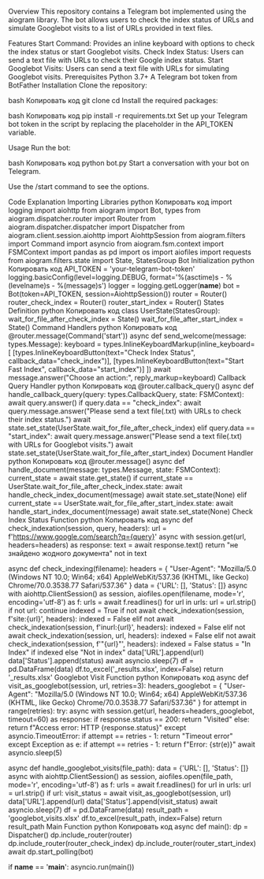 Overview
This repository contains a Telegram bot implemented using the aiogram library. The bot allows users to check the index status of URLs and simulate Googlebot visits to a list of URLs provided in text files.

Features
Start Command: Provides an inline keyboard with options to check the index status or start Googlebot visits.
Check Index Status: Users can send a text file with URLs to check their Google index status.
Start Googlebot Visits: Users can send a text file with URLs for simulating Googlebot visits.
Prerequisites
Python 3.7+
A Telegram bot token from BotFather
Installation
Clone the repository:

bash
Копировать код
git clone <repository-url>
cd <repository-directory>
Install the required packages:

bash
Копировать код
pip install -r requirements.txt
Set up your Telegram bot token in the script by replacing the placeholder in the API_TOKEN variable.

Usage
Run the bot:

bash
Копировать код
python bot.py
Start a conversation with your bot on Telegram.

Use the /start command to see the options.

Code Explanation
Importing Libraries
python
Копировать код
import logging
import aiohttp
from aiogram import Bot, types
from aiogram.dispatcher.router import Router
from aiogram.dispatcher.dispatcher import Dispatcher
from aiogram.client.session.aiohttp import AiohttpSession
from aiogram.filters import Command
import asyncio
from aiogram.fsm.context import FSMContext
import pandas as pd
import os
import aiofiles
import requests
from aiogram.filters.state import State, StatesGroup
Bot Initialization
python
Копировать код
API_TOKEN = 'your-telegram-bot-token'
logging.basicConfig(level=logging.DEBUG, format='%(asctime)s - %(levelname)s - %(message)s')
logger = logging.getLogger(__name__)
bot = Bot(token=API_TOKEN, session=AiohttpSession())
router = Router()
router_check_index = Router()
router_start_index = Router()
States Definition
python
Копировать код
class UserState(StatesGroup):
    wait_for_file_after_check_index = State()
    wait_for_file_after_start_index = State()
Command Handlers
python
Копировать код
@router.message(Command('start'))
async def send_welcome(message: types.Message):
    keyboard = types.InlineKeyboardMarkup(inline_keyboard=[
        [types.InlineKeyboardButton(text="Check Index Status", callback_data="check_index")],
        [types.InlineKeyboardButton(text="Start Fast Index", callback_data="start_index")]
    ])
    await message.answer("Choose an action:", reply_markup=keyboard)
Callback Query Handler
python
Копировать код
@router.callback_query()
async def handle_callback_query(query: types.CallbackQuery, state: FSMContext):
    await query.answer()
    if query.data == "check_index":
        await query.message.answer("Please send a text file(.txt) with URLs to check their index status.")
        await state.set_state(UserState.wait_for_file_after_check_index)
    elif query.data == "start_index":
        await query.message.answer("Please send a text file(.txt) with URLs for Googlebot visits.")
        await state.set_state(UserState.wait_for_file_after_start_index)
Document Handler
python
Копировать код
@router.message()
async def handle_document(message: types.Message, state: FSMContext):
    current_state = await state.get_state()
    if current_state == UserState.wait_for_file_after_check_index.state:
        await handle_check_index_document(message)
        await state.set_state(None)
    elif current_state == UserState.wait_for_file_after_start_index.state:
        await handle_start_index_document(message)
        await state.set_state(None)
Check Index Status Function
python
Копировать код
async def check_indexation(session, query, headers):
    url = f'https://www.google.com/search?q={query}'
    async with session.get(url, headers=headers) as response:
        text = await response.text()
        return "не знайдено жодного документа" not in text

async def check_indexing(filename):
    headers = {
        "User-Agent": "Mozilla/5.0 (Windows NT 10.0; Win64; x64) AppleWebKit/537.36 (KHTML, like Gecko) Chrome/70.0.3538.77 Safari/537.36"
    }
    data = {'URL': [], 'Status': []}
    async with aiohttp.ClientSession() as session, aiofiles.open(filename, mode='r', encoding='utf-8') as f:
        urls = await f.readlines()
        for url in urls:
            url = url.strip()
            if not url:
                continue
            indexed = True
            if not await check_indexation(session, f'site:{url}', headers):
                indexed = False
            elif not await check_indexation(session, f'inurl:{url}', headers):
                indexed = False
            elif not await check_indexation(session, url, headers):
                indexed = False
            elif not await check_indexation(session, f'"{url}"', headers):
                indexed = False
            status = "In Index" if indexed else "Not in index"
            data['URL'].append(url)
            data['Status'].append(status)
            await asyncio.sleep(7)
    df = pd.DataFrame(data)
    df.to_excel('_results.xlsx', index=False)
    return '_results.xlsx'
Googlebot Visit Function
python
Копировать код
async def visit_as_googlebot(session, url, retries=3):
    headers_googlebot = {
        "User-Agent": "Mozilla/5.0 (Windows NT 10.0; Win64; x64) AppleWebKit/537.36 (KHTML, like Gecko) Chrome/70.0.3538.77 Safari/537.36"
    }
    for attempt in range(retries):
        try:
            async with session.get(url, headers=headers_googlebot, timeout=60) as response:
                if response.status == 200:
                    return "Visited"
                else:
                    return f"Access error: HTTP {response.status}"
        except asyncio.TimeoutError:
            if attempt == retries - 1:
                return "Timeout error"
        except Exception as e:
            if attempt == retries - 1:
                return f"Error: {str(e)}"
        await asyncio.sleep(5)

async def handle_googlebot_visits(file_path):
    data = {'URL': [], 'Status': []}
    async with aiohttp.ClientSession() as session, aiofiles.open(file_path, mode='r', encoding='utf-8') as f:
        urls = await f.readlines()
        for url in urls:
            url = url.strip()
            if url:
                visit_status = await visit_as_googlebot(session, url)
                data['URL'].append(url)
                data['Status'].append(visit_status)
                await asyncio.sleep(7)
    df = pd.DataFrame(data)
    result_path = 'googlebot_visits.xlsx'
    df.to_excel(result_path, index=False)
    return result_path
Main Function
python
Копировать код
async def main():
    dp = Dispatcher()
    dp.include_router(router)
    dp.include_router(router_check_index)
    dp.include_router(router_start_index)
    await dp.start_polling(bot)

if __name__ == '__main__':
    asyncio.run(main())
